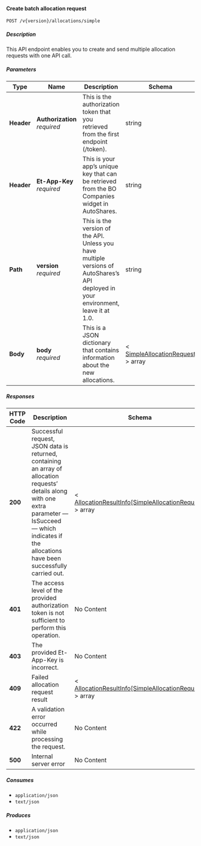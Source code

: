 
<a name="allocations_allocatesimplebatch"></a>
#### Create batch allocation request
```
POST /v{version}/allocations/simple
```


##### Description
This API endpoint enables you to create and send multiple allocation requests with one API call.


##### Parameters

|Type|Name|Description|Schema|Default|
|---|---|---|---|---|
|**Header**|**Authorization**  <br>*required*|This is the authorization token that you retrieved from the first endpoint (/token).|string||
|**Header**|**Et-App-Key**  <br>*required*|This is your app’s unique key that can be retrieved from the BO Companies widget in AutoShares.|string||
|**Path**|**version**  <br>*required*|This is the version of the API. Unless you have multiple versions of AutoShares’s API deployed in your environment, leave it at 1.0.|string|`"1"`|
|**Body**|**body**  <br>*required*|This is a JSON dictionary that contains information about the new allocations.|< [SimpleAllocationRequest](#simpleallocationrequest) > array||


##### Responses

|HTTP Code|Description|Schema|
|---|---|---|
|**200**|Successful request, JSON data is returned, containing an array of allocation requests’ details along with one extra parameter — IsSucceed — which indicates if the allocations have been successfully carried out.|< [AllocationResultInfo[SimpleAllocationRequest]](#allocationresultinfo-simpleallocationrequest) > array|
|**401**|The access level of the provided authorization token is not sufficient to perform this operation.|No Content|
|**403**|The provided Et-App-Key is incorrect.|No Content|
|**409**|Failed allocation request result|< [AllocationResultInfo[SimpleAllocationRequest]](#allocationresultinfo-simpleallocationrequest) > array|
|**422**|A validation error occurred while processing the request.|No Content|
|**500**|Internal server error|No Content|


##### Consumes

* `application/json`
* `text/json`


##### Produces

* `application/json`
* `text/json`



